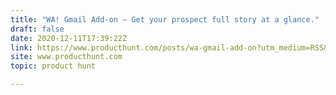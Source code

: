 ```yaml
---
title: "WA! Gmail Add-on — Get your prospect full story at a glance."
draft: false
date: 2020-12-11T17:39:22Z
link: https://www.producthunt.com/posts/wa-gmail-add-on?utm_medium=RSS&utm_source=hune
site: www.producthunt.com
topic: product hunt  

---
```

